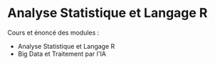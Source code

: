 # Analyse Statistique et Langage R 

Cours et énoncé des modules :
  - Analyse Statistique et Langage R 
  - Big Data et Traitement par l'IA
